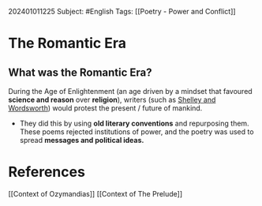 202401011225
Subject: #English
Tags: [[Poetry - Power and Conflict]]

# The Romantic Era

## What was the Romantic Era?

During the Age of Enlightenment (an age driven by a mindset that favoured **science and reason** over **religion**), writers (such as <u>Shelley and Wordsworth</u>) would protest the present / future of mankind.
- They did this by using **old literary conventions**  and repurposing them.
These poems rejected institutions of power, and the poetry was used to spread **messages and political ideas.**

# **References**

[[Context of Ozymandias]]
[[Context of The Prelude]]
